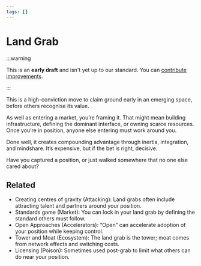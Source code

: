 ```yaml
---
tags: []
---
```


# Land Grab

:::warning

This is an **early draft** and isn't yet up to our standard.
You can [contribute improvements](https://github.com/dave1010/wardley-leadership-strategies).

:::


This is a high-conviction move to claim ground early in an emerging space, before others recognise its value.

As well as entering a market, you’re framing it. That might mean building infrastructure, defining the dominant interface, or owning scarce resources. Once you’re in position, anyone else entering must work around you.

Done well, it creates compounding advantage through inertia, integration, and mindshare. It’s expensive, but if the bet is right, decisive.

Have you captured a position, or just walked somewhere that no one else cared about?

## Related

- Creating centres of gravity (Attacking): Land grabs often include attracting talent and partners around your position.
- Standards game (Market): You can lock in your land grab by defining the standard others must follow.
- Open Approaches (Accelerators): “Open” can accelerate adoption of your position while keeping control.
- Tower and Moat (Ecosystem): The land grab is the tower; moat comes from network effects and switching costs.
- Licensing (Poison): Sometimes used post-grab to limit what others can do near your position.
